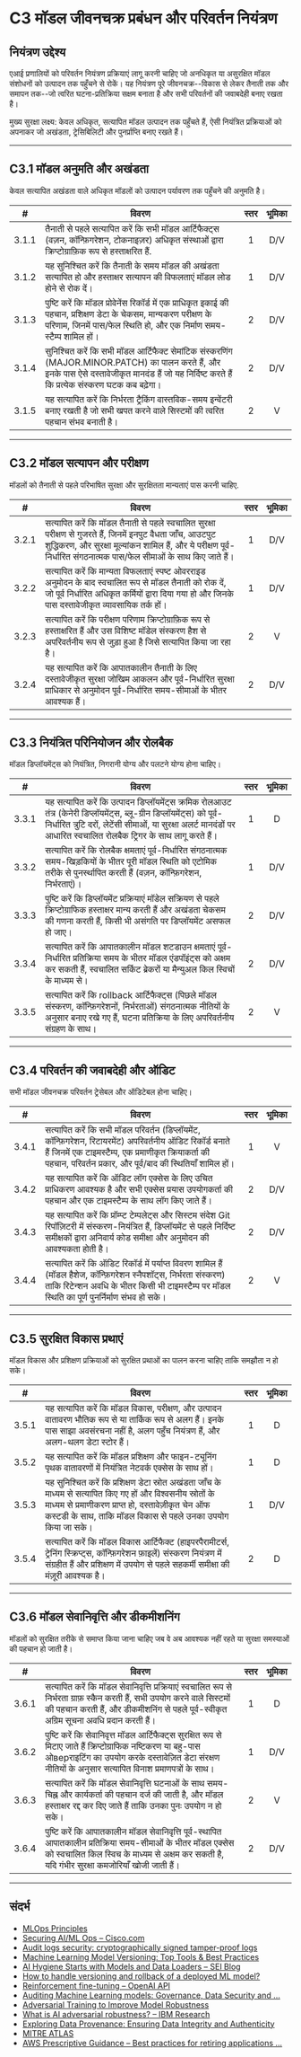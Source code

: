 # C3 मॉडल जीवनचक्र प्रबंधन और परिवर्तन नियंत्रण

## नियंत्रण उद्देश्य

एआई प्रणालियों को परिवर्तन नियंत्रण प्रक्रियाएं लागू करनी चाहिए जो अनधिकृत या असुरक्षित मॉडल संशोधनों को उत्पादन तक पहुँचने से रोकें। यह नियंत्रण पूरे जीवनचक्र--विकास से लेकर तैनाती तक और समापन तक--जो त्वरित घटना-प्रतिक्रिया सक्षम बनाता है और सभी परिवर्तनों की जवाबदेही बनाए रखता है।

मुख्य सुरक्षा लक्ष्य: केवल अधिकृत, सत्यापित मॉडल उत्पादन तक पहुँचते हैं, ऐसी नियंत्रित प्रक्रियाओं को अपनाकर जो अखंडता, ट्रेसिबिलिटी और पुनर्प्राप्ति बनाए रखते हैं।

---

## C3.1 मॉडल अनुमति और अखंडता

केवल सत्यापित अखंडता वाले अधिकृत मॉडलों को उत्पादन पर्यावरण तक पहुँचने की अनुमति है।

|   #   | विवरण                                                                                                                                                                                               | स्तर | भूमिका |
| :---: | --------------------------------------------------------------------------------------------------------------------------------------------------------------------------------------------------- | :--: | :----: |
| 3.1.1 | तैनाती से पहले सत्यापित करें कि सभी मॉडल आर्टिफैक्ट्स (वज़न, कॉन्फ़िगरेशन, टोकनाइज़र) अधिकृत संस्थाओं द्वारा क्रिप्टोग्राफ़िक रूप से हस्ताक्षरित हैं.                                               |  1   |  D/V   |
| 3.1.2 | यह सुनिश्चित करें कि तैनाती के समय मॉडल की अखंडता सत्यापित हो और हस्ताक्षर सत्यापन की विफलताएं मॉडल लोड होने से रोक दें।                                                                            |  1   |  D/V   |
| 3.1.3 | पुष्टि करें कि मॉडल प्रोवेनेंस रिकॉर्ड में एक प्राधिकृत इकाई की पहचान, प्रशिक्षण डेटा के चेकसम, मान्यकरण परीक्षण के परिणाम, जिनमें पास/फेल स्थिति हो, और एक निर्माण समय-स्टैम्प शामिल हों।          |  2   |  D/V   |
| 3.1.4 | सुनिश्चित करें कि सभी मॉडल आर्टिफैक्ट सेमांटिक संस्करणिंग (MAJOR.MINOR.PATCH) का पालन करते हैं, और इनके पास ऐसे दस्तावेजीकृत मानदंड हैं जो यह निर्दिष्ट करते हैं कि प्रत्येक संस्करण घटक कब बढ़ेगा। |  2   |  D/V   |
| 3.1.5 | यह सत्यापित करें कि निर्भरता ट्रैकिंग वास्तविक-समय इन्वेंटरी बनाए रखती है जो सभी खपत करने वाले सिस्टमों की त्वरित पहचान संभव बनाती है।                                                              |  2   |   V    |

---

## C3.2 मॉडल सत्यापन और परीक्षण

मॉडलों को तैनाती से पहले परिभाषित सुरक्षा और सुरक्षितता मान्यताएं पास करनी चाहिए.

|   #   | विवरण                                                                                                                                                                                                                                | स्तर | भूमिका |
| :---: | ------------------------------------------------------------------------------------------------------------------------------------------------------------------------------------------------------------------------------------ | :--: | :----: |
| 3.2.1 | सत्यापित करें कि मॉडल तैनाती से पहले स्वचालित सुरक्षा परीक्षण से गुजरते हैं, जिनमें इनपुट वैधता जाँच, आउटपुट शुद्धिकरण, और सुरक्षा मूल्यांकन शामिल हैं, और ये परीक्षण पूर्व-निर्धारित संगठनात्मक पास/फेल सीमाओं के साथ किए जाते हैं। |  1   |  D/V   |
| 3.2.2 | सत्यापित करें कि मान्यता विफलताएं स्पष्ट ओवरराइड अनुमोदन के बाद स्वचालित रूप से मॉडल तैनाती को रोक दें, जो पूर्व निर्धारित अधिकृत कर्मियों द्वारा दिया गया हो और जिनके पास दस्तावेजीकृत व्यावसायिक तर्क हों।                         |  1   |  D/V   |
| 3.2.3 | सत्यापित करें कि परीक्षण परिणाम क्रिप्टोग्राफ़िक रूप से हस्ताक्षरित हैं और उस विशिष्ट मॉडेल संस्करण हैश से अपरिवर्तनीय रूप से जुड़ा हुआ है जिसे सत्यापित किया जा रहा है।                                                             |  2   |   V    |
| 3.2.4 | यह सत्यापित करें कि आपातकालीन तैनाती के लिए दस्तावेजीकृत सुरक्षा जोखिम आकलन और पूर्व-निर्धारित सुरक्षा प्राधिकार से अनुमोदन पूर्व-निर्धारित समय-सीमाओं के भीतर आवश्यक हैं।                                                           |  2   |  D/V   |

---

## C3.3 नियंत्रित परिनियोजन और रोलबैक

मॉडल डिप्लॉयमेंट्स को नियंत्रित, निगरानी योग्य और पलटने योग्य होना चाहिए।

|   #   | विवरण                                                                                                                                                                                                                                           | स्तर | भूमिका |
| :---: | ----------------------------------------------------------------------------------------------------------------------------------------------------------------------------------------------------------------------------------------------- | :--: | :----: |
| 3.3.1 | यह सत्यापित करें कि उत्पादन डिप्लॉयमेंट्स क्रमिक रोलआउट तंत्र (केनेरी डिप्लॉयमेंट्स, ब्लू-ग्रीन डिप्लॉयमेंट्स) को पूर्व-निर्धारित त्रुटि दरों, लेटेंसी सीमाओं, या सुरक्षा अलर्ट मानदंडों पर आधारित स्वचालित रोलबैक ट्रिगर के साथ लागू करते हैं। |  1   |   D    |
| 3.3.2 | सत्यापित करें कि रोलबैक क्षमताएं पूर्व-निर्धारित संगठनात्मक समय-खिड़कियों के भीतर पूरी मॉडल स्थिति को एटोमिक तरीके से पुनर्स्थापित करती हैं (वज़न, कॉन्फ़िगरेशन, निर्भरताएं)।                                                                   |  1   |  D/V   |
| 3.3.3 | पुष्टि करें कि डिप्लॉयमेंट प्रक्रियाएं मॉडेल सक्रियण से पहले क्रिप्टोग्राफिक हस्ताक्षर मान्य करती हैं और अखंडता चेकसम की गणना करती हैं, किसी भी असंगति पर डिप्लॉयमेंट असफल हो जाए।                                                              |  2   |  D/V   |
| 3.3.4 | सत्यापित करें कि आपातकालीन मॉडल शटडाउन क्षमताएं पूर्व-निर्धारित प्रतिक्रिया समय के भीतर मॉडल एंडपॉइंट्स को अक्षम कर सकती हैं, स्वचालित सर्किट ब्रेकरों या मैन्युअल किल स्विचों के माध्यम से।                                                    |  2   |  D/V   |
| 3.3.5 | सत्यापित करें कि rollback आर्टिफैक्ट्स (पिछले मॉडल संस्करण, कॉन्फ़िगरेशनों, निर्भरताओं) संगठनात्मक नीतियों के अनुसार बनाए रखे गए हैं, घटना प्रतिक्रिया के लिए अपरिवर्तनीय संग्रहण के साथ।                                                       |  2   |   V    |

---

## C3.4 परिवर्तन की जवाबदेही और ऑडिट

सभी मॉडल जीवनचक्र परिवर्तन ट्रेसेबल और ऑडिटेबल होना चाहिए।

|   #   | विवरण                                                                                                                                                                                                                          | स्तर | भूमिका |
| :---: | ------------------------------------------------------------------------------------------------------------------------------------------------------------------------------------------------------------------------------ | :--: | :----: |
| 3.4.1 | सत्यापित करें कि सभी मॉडल परिवर्तन (डिप्लॉयमेंट, कॉन्फ़िगरेशन, रिटायरमेंट) अपरिवर्तनीय ऑडिट रिकॉर्ड बनाते हैं जिनमें एक टाइमस्टैम्प, एक प्रमाणीकृत क्रियाकर्ता की पहचान, परिवर्तन प्रकार, और पूर्व/बाद की स्थितियाँ शामिल हों। |  1   |   V    |
| 3.4.2 | यह सत्यापित करें कि ऑडिट लॉग एक्सेस के लिए उचित प्राधिकरण आवश्यक है और सभी एक्सेस प्रयास उपयोगकर्ता की पहचान और एक टाइमस्टैम्प के साथ लॉग किए जाते हैं।                                                                        |  2   |  D/V   |
| 3.4.3 | यह सत्यापित करें कि प्रॉम्प्ट टेम्पलेट्स और सिस्टम संदेश Git रिपॉज़िटरी में संस्करण-नियंत्रित हैं, डिप्लॉयमेंट से पहले निर्दिष्ट समीक्षकों द्वारा अनिवार्य कोड समीक्षा और अनुमोदन की आवश्यकता होती है।                         |  2   |  D/V   |
| 3.4.4 | सत्यापित करें कि ऑडिट रिकॉर्ड में पर्याप्त विवरण शामिल हैं (मॉडल हैशेज, कॉन्फ़िगरेशन स्नैपशॉट्स, निर्भरता संस्करण) ताकि रिटेन्शन अवधि के भीतर किसी भी टाइमस्टैम्प पर मॉडल स्थिति का पूर्ण पुनर्निर्माण संभव हो सके।            |  2   |   V    |

---

## C3.5 सुरक्षित विकास प्रथाएं

मॉडल विकास और प्रशिक्षण प्रक्रियाओं को सुरक्षित प्रथाओं का पालन करना चाहिए ताकि समझौता न हो सके।

|   #   | विवरण                                                                                                                                                                                                                               | स्तर | भूमिका |
| :---: | ----------------------------------------------------------------------------------------------------------------------------------------------------------------------------------------------------------------------------------- | :--: | :----: |
| 3.5.1 | यह सत्यापित करें कि मॉडल विकास, परीक्षण, और उत्पादन वातावरण भौतिक रूप से या तार्किक रूप से अलग हैं। इनके पास साझा अवसंरचना नहीं है, अलग पहुँच नियंत्रण हैं, और अलग-थलग डेटा स्टोर हैं।                                              |  1   |   D    |
| 3.5.2 | यह सत्यापित करें कि मॉडल प्रशिक्षण और फाइन-ट्यूनिंग पृथक वातावरणों में नियंत्रित नेटवर्क एक्सेस के साथ हों।                                                                                                                         |  1   |   D    |
| 3.5.3 | यह सुनिश्चित करें कि प्रशिक्षण डेटा स्रोत अखंडता जाँच के माध्यम से सत्यापित किए गए हों और विश्वसनीय स्रोतों के माध्यम से प्रमाणीकरण प्राप्त हो, दस्तावेज़ीकृत चेन ऑफ कस्टडी के साथ, ताकि मॉडल विकास से पहले उनका उपयोग किया जा सके। |  1   |  D/V   |
| 3.5.4 | सत्यापित करें कि मॉडल विकास आर्टिफैक्ट (हाइपरपैरामीटर्स, ट्रेनिंग स्क्रिप्ट्स, कॉन्फ़िगरेशन फ़ाइलें) संस्करण नियंत्रण में संग्रहीत हैं और प्रशिक्षण में उपयोग से पहले सहकर्मी समीक्षा की मंज़ूरी आवश्यक है।                         |  2   |   D    |

---

## C3.6 मॉडल सेवानिवृत्ति और डीकमीशनिंग

मॉडलों को सुरक्षित तरीके से समाप्त किया जाना चाहिए जब वे अब आवश्यक नहीं रहते या सुरक्षा समस्याओं की पहचान हो जाती है।

|   #   | विवरण                                                                                                                                                                                                                    | स्तर | भूमिका |
| :---: | ------------------------------------------------------------------------------------------------------------------------------------------------------------------------------------------------------------------------ | :--: | :----: |
| 3.6.1 | सत्यापित करें कि मॉडल सेवानिवृत्ति प्रक्रियाएं स्वचालित रूप से निर्भरता ग्राफ़ स्कैन करती हैं, सभी उपयोग करने वाले सिस्टमों की पहचान करती हैं, और डीकमीशनिंग से पहले पूर्व-स्वीकृत अग्रिम सूचना अवधि प्रदान करती हैं।    |  1   |   D    |
| 3.6.2 | पुष्टि करें कि सेवानिवृत्त मॉडल आर्टिफैक्ट्स सुरक्षित रूप से मिटाए जाते हैं क्रिप्टोग्राफिक नष्टिकरण या बहु-पास ओверराइटिंग का उपयोग करके दस्तावेज़ित डेटा संरक्षण नीतियों के अनुसार सत्यापित विनाश प्रमाणपत्रों के साथ। |  1   |  D/V   |
| 3.6.3 | सत्यापित करें कि मॉडल सेवानिवृत्ति घटनाओं के साथ समय-चिह्न और कार्यकर्ता की पहचान दर्ज की जाती है, और मॉडल हस्ताक्षर रद्द कर दिए जाते हैं ताकि उनका पुनः उपयोग न हो सके।                                                 |  2   |   V    |
| 3.6.4 | पुष्टि करें कि आपातकालीन मॉडल सेवानिवृत्ति पूर्व-स्थापित आपातकालीन प्रतिक्रिया समय-सीमाओं के भीतर मॉडल एक्सेस को स्वचालित किल स्विच के माध्यम से अक्षम कर सकती है, यदि गंभीर सुरक्षा कमजोरियाँ खोजी जाती हैं।            |  2   |  D/V   |

---

## संदर्भ

* [MLOps Principles](https://ml-ops.org/content/mlops-principles)
* [Securing AI/ML Ops – Cisco.com](https://sec.cloudapps.cisco.com/security/center/resources/SecuringAIMLOps)
* [Audit logs security: cryptographically signed tamper-proof logs](https://www.cossacklabs.com/blog/audit-logs-security/)
* [Machine Learning Model Versioning: Top Tools & Best Practices](https://lakefs.io/blog/model-versioning/)
* [AI Hygiene Starts with Models and Data Loaders – SEI Blog](https://insights.sei.cmu.edu/documents/6190/AI-Hygiene-Starts-with-Models-and-Data-Loaders_1G0KTRh.pdf)
* [How to handle versioning and rollback of a deployed ML model?](https://learn.microsoft.com/en-au/answers/questions/1845378/how-to-handle-versioning-and-rollback-of-a-deploye)
* [Reinforcement fine-tuning – OpenAI API](https://platform.openai.com/docs/guides/reinforcement-fine-tuning)
* [Auditing Machine Learning models: Governance, Data Security and …](https://www.linkedin.com/pulse/auditing-machine-learning-models-governance-data-security-negrete-yn81f)
* [Adversarial Training to Improve Model Robustness](https://medium.com/%40amit25173/adversarial-training-to-improve-model-robustness-5e285b516713)
* [What is AI adversarial robustness? – IBM Research](https://research.ibm.com/blog/securing-ai-workflows-with-adversarial-robustness)
* [Exploring Data Provenance: Ensuring Data Integrity and Authenticity](https://www.astera.com/type/blog/data-provenance/)
* [MITRE ATLAS](https://atlas.mitre.org/)
* [AWS Prescriptive Guidance – Best practices for retiring applications …](https://docs.aws.amazon.com/pdfs/prescriptive-guidance/latest/migration-app-retirement-best-practices/migration-app-retirement-best-practices.pdf)

